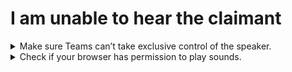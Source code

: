<h1 id="unable_hear_claimant">I am unable to hear the claimant</h1>

<details>
<summary id="exclusive_control">Make sure Teams can’t take exclusive control of the speaker.</summary>

<p>
1. Search for Control Panel in the Windows search bar and open it up
</p>

![Control Panel](./control_panel.jpg)

<p>
2. In the top right, switch to View by: Large icons
</p>

![Control Panel Large Icons](./control_panel_switch_to_large_icons.jpg)

<p>
3. Click on Sound
</p>

![Control Panel Sound](./control_panel_sound.jpg)

<p>
4. On Playback tab, right click the active output device (for example, in the below screenshot, the active device with the green checkmark is the Airpods Pro)
</p>

![Control Panel Sound Playback Tab](./sound_playback_tab1.jpg)

<p>
5. Go to Properties
</p>

![Control Panel Sound Properties](./sound_playback_tab2.jpg)

<p>
6. Go to Advanced tab and Uncheck "Allow applications to take exclusive control of this device".
</p>

![Control Panel Sound Properties Advanced Tab](./sound_playback_advanced.jpg)

<p>
7. Click OK
</p>

![Control Panel Sound Properties Advanced Tab](./sound_playback_advanced2.jpg)

</p>
</details>

<details>
<summary id="browser_permission_sound">Check if your browser has permission to play sounds.</summary>

<p>
1. In the Cortana search bar, search for “Sound mixer options”

2. Ensure that Chrome and/or Firefox is unmuted.

3. Change the input of the browser to your microphone.

4. Change the output of the browser to your headset.
</p>
</details>